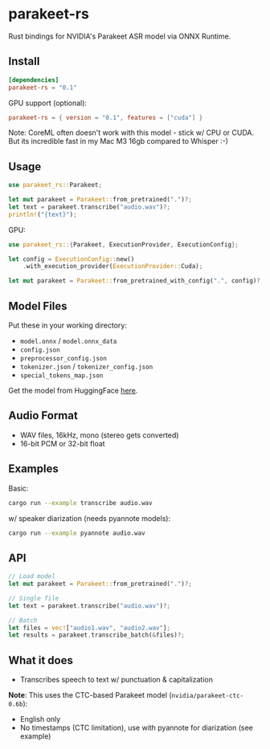 # parakeet-rs

Rust bindings for NVIDIA's Parakeet ASR model via ONNX Runtime.

## Install

```toml
[dependencies]
parakeet-rs = "0.1"
```

GPU support (optional):
```toml
parakeet-rs = { version = "0.1", features = ["cuda"] }
```

Note: CoreML often doesn't work with this model - stick w/ CPU or CUDA. But its incredible fast in my Mac M3 16gb compared to Whisper :-)

## Usage

```rust
use parakeet_rs::Parakeet;

let mut parakeet = Parakeet::from_pretrained(".")?;
let text = parakeet.transcribe("audio.wav")?;
println!("{text}");
```

GPU:
```rust
use parakeet_rs::{Parakeet, ExecutionProvider, ExecutionConfig};

let config = ExecutionConfig::new()
    .with_execution_provider(ExecutionProvider::Cuda);

let mut parakeet = Parakeet::from_pretrained_with_config(".", config)?;
```

## Model Files

Put these in your working directory:
- `model.onnx` / `model.onnx_data`
- `config.json`
- `preprocessor_config.json`
- `tokenizer.json` / `tokenizer_config.json`
- `special_tokens_map.json`

Get the model from HuggingFace [here](https://huggingface.co/onnx-community/parakeet-ctc-0.6b-ONNX/tree/main/onnx). 

## Audio Format

- WAV files, 16kHz, mono (stereo gets converted)
- 16-bit PCM or 32-bit float

## Examples

Basic:
```bash
cargo run --example transcribe audio.wav
```

w/ speaker diarization (needs pyannote models):
```bash
cargo run --example pyannote audio.wav
```

## API

```rust
// Load model
let mut parakeet = Parakeet::from_pretrained(".")?;

// Single file
let text = parakeet.transcribe("audio.wav")?;

// Batch
let files = vec!["audio1.wav", "audio2.wav"];
let results = parakeet.transcribe_batch(&files)?;
```

## What it does

- Transcribes speech to text w/ punctuation & capitalization

**Note**: This uses the CTC-based Parakeet model (`nvidia/parakeet-ctc-0.6b`):
- English only
- No timestamps (CTC limitation), use with pyannote for diarization (see example)

